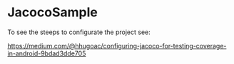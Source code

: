 # JacocoSample

To see the steeps to configurate the project see:

https://medium.com/@hhugoac/configuring-jacoco-for-testing-coverage-in-android-9bdad3dde705

